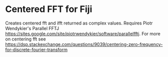 # Centered FFT for Fiji
Creates centered fft and ifft returned as complex values. Requires Piotr Wendykier's Parallel FFTJ https://sites.google.com/site/piotrwendykier/software/parallelfftj. For more on centering fft see https://dsp.stackexchange.com/questions/9039/centering-zero-frequency-for-discrete-fourier-transform		

